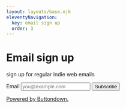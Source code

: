 ```yaml
---
layout: layouts/base.njk
eleventyNavigation:
  key: email sign up
  order: 3
---
```

# Email sign up

sign up for regular indie web emails

<form
  action="
    https://buttondown.email/api/emails/embed-subscribe/devansxyz
  "
  method="post"
  target="popupwindow"
  class="embeddable-buttondown-form"
>
  <label for="email">Email</label>
  <input
    type="email"
    name="email"
    placeholder="you@example.com"
  />
  <input type="hidden" value="1" name="embed" />
  <input type="submit" value="Subscribe" />
  <p>
    <a href="https://buttondown.email" target="_blank">
        Powered by Buttondown.
    </a>
  </p>
</form>
